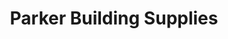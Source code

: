 ---
title: "Parker Building Supplies"
url: /haywards-heath/parker-building-supplies/
shop: Allgemein
---